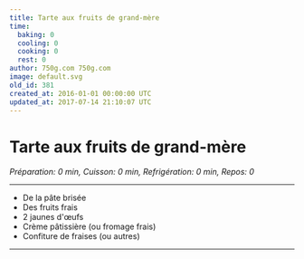 ```yaml
---
title: Tarte aux fruits de grand-mère
time:
  baking: 0
  cooling: 0
  cooking: 0
  rest: 0
author: 750g.com 750g.com
image: default.svg
old_id: 381
created_at: 2016-01-01 00:00:00 UTC
updated_at: 2017-07-14 21:10:07 UTC
---
```


# Tarte aux fruits de grand-mère

_Préparation: 0 min, Cuisson: 0 min, Refrigération: 0 min, Repos: 0_

---

- De la pâte brisée
- Des fruits frais
- 2 jaunes d'œufs
- Crème pâtissière (ou fromage frais)
- Confiture de fraises (ou autres)

---
